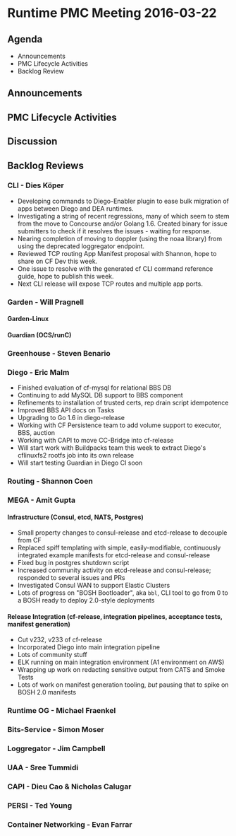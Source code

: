 # Runtime PMC Meeting 2016-03-22

## Agenda
* Announcements
* PMC Lifecycle Activities
* Backlog Review

## Announcements


## PMC Lifecycle Activities


## Discussion


## Backlog Reviews

### CLI - Dies Köper
- Developing commands to Diego-Enabler plugin to ease bulk migration of apps between Diego and DEA runtimes.
- Investigating a string of recent regressions, many of which seem to stem from the move to Concourse and/or Golang 1.6. Created binary for issue submitters to check if it resolves the issues - waiting for response.
- Nearing completion of moving to doppler (using the noaa library) from using the deprecated loggregator endpoint.
- Reviewed TCP routing App Manifest proposal with Shannon, hope to share on CF Dev this week.
- One issue to resolve with the generated cf CLI command reference guide, hope to publish this week.
- Next CLI release will expose TCP routes and multiple app ports.

### Garden - Will Pragnell

#### Garden-Linux

#### Guardian (OCS/runC)


### Greenhouse - Steven Benario


### Diego - Eric Malm

- Finished evaluation of cf-mysql for relational BBS DB
- Continuing to add MySQL DB support to BBS component
- Refinements to installation of trusted certs, rep drain script idempotence
- Improved BBS API docs on Tasks
- Upgrading to Go 1.6 in diego-release
- Working with CF Persistence team to add volume support to executor, BBS, auction
- Working with CAPI to move CC-Bridge into cf-release
- Will start work with Buildpacks team this week to extract Diego's cflinuxfs2 rootfs job into its own release
- Will start testing Guardian in Diego CI soon


### Routing - Shannon Coen


### MEGA - Amit Gupta

#### Infrastructure (Consul, etcd, NATS, Postgres)
* Small property changes to consul-release and etcd-release to decouple from CF
* Replaced spiff templating with simple, easily-modifiable, continuously integrated example manifests for etcd-release and consul-release
* Fixed bug in postgres shutdown script
* Increased community activity on etcd-release and consul-release; responded to several issues and PRs
* Investigated Consul WAN to support Elastic Clusters
* Lots of progress on "BOSH Bootloader", aka `bbl`, CLI tool to go from 0 to a BOSH ready to deploy 2.0-style deployments

#### Release Integration (cf-release, integration pipelines, acceptance tests, manifest generation)
* Cut v232, v233 of cf-release
* Incorporated Diego into main integration pipeline
* Lots of community stuff
* ELK running on main integration environment (A1 environment on AWS)
* Wrapping up work on redacting sensitive output from CATS and Smoke Tests
* Lots of work on manifest generation tooling, *but* pausing that to spike on BOSH 2.0 manifests

### Runtime OG - Michael Fraenkel


### Bits-Service - Simon Moser


### Loggregator - Jim Campbell


### UAA - Sree Tummidi


### CAPI - Dieu Cao & Nicholas Calugar


### PERSI - Ted Young


### Container Networking - Evan Farrar

